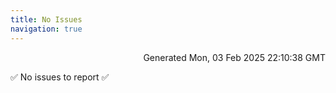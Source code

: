 ```yaml
---
title: No Issues
navigation: true
---
```


<p style="text-align:right;color:#cccs">
Generated Mon, 03 Feb 2025 22:10:38 GMT
</p>
<p>✅ No issues to report ✅</p>



